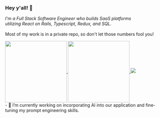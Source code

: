 ### Hey y'all! 🤠

<i>I'm a Full Stack Software Engineer who builds SaaS platforms 
<br /> utilizing React on Rails, Typescript, Redux, and SQL.</i>
<br />
<br />Most of my work is in a private repo, so don't let those numbers fool you!

<a href="https://github.com/michelai95/github-readme-stats">
  <img height=200 align="center" src="https://github-readme-stats.vercel.app/api?username=michelai95&show=reviews,discussions_started,prs_merged,discussions_answered&show_icons=true&theme=tokyonight" />
</a>
<a href="https://github-readme-stats">
  <img height=200 align="center" src="https://github-readme-stats.vercel.app/api/top-langs/?username=michelai95&layout=donut" />
</a>
<a href="https://git.io/streak-stats">
  <img src="https://github-readme-streak-stats-three-sigma.vercel.app?user=michelai95&theme=transparent&mode=weekly" />
</a>
<br />
- 🔭 I’m currently working on incorporating AI into our application and fine-tuning my prompt engineering skills.
<!--
**michelai95/michelai95** is a ✨ _special_ ✨ repository because its `README.md` (this file) appears on your GitHub profile.

Here are some ideas to get you started:

- 🌱 I’m currently learning ...
- 👯 I’m looking to collaborate on ...
- 🤔 I’m looking for help with ...
- 💬 Ask me about ...
- 📫 How to reach me: ...
- 😄 Pronouns: ...
- ⚡ Fun fact: ...

-->

